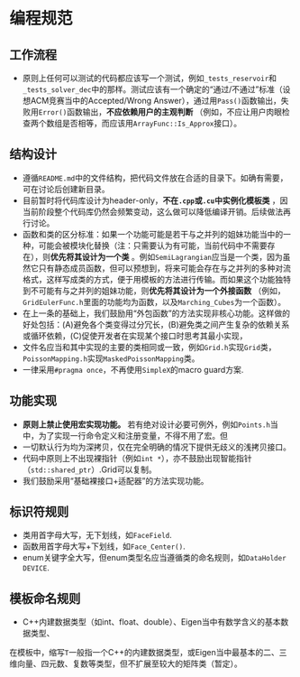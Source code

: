# 编程规范

## 工作流程
- 原则上任何可以测试的代码都应该写一个测试，例如`_tests_reservoir`和`_tests_solver_dec`中的那样。测试应该有一个确定的“通过/不通过”标准（设想ACM竞赛当中的Accepted/Wrong Answer），通过用`Pass()`函数输出，失败用`Error()`函数输出，**不应依赖用户的主观判断** （例如，不应让用户肉眼检查两个数组是否相等，而应该用`ArrayFunc::Is_Approx`接口）。

## 结构设计

- 遵循`README.md`中的文件结构，把代码文件放在合适的目录下。如确有需要，可在讨论后创建新目录。
- 目前暂时将代码库设计为header-only，**不在`.cpp`或`.cu`中实例化模板类** ，因当前阶段整个代码库仍然会频繁变动，这么做可以降低编译开销。后续做法再行讨论。
- 函数和类的区分标准：如果一个功能可能是若干与之并列的姐妹功能当中的一种，可能会被模块化替换（注：只需要认为有可能，当前代码中不需要存在），则**优先将其设计为一个类** 。例如`SemiLagrangian`应当是一个类，因为虽然它只有静态成员函数，但可以预想到，将来可能会存在与之并列的多种对流格式，这样写成类的方式，便于用模板的方法进行传输。而如果这个功能独特到不可能有与之并列的姐妹功能，则**优先将其设计为一个外接函数** （例如，`GridEulerFunc.h`里面的功能均为函数，以及`Marching_Cubes`为一个函数）。
- 在上一条的基础上，我们鼓励用“外包函数”的方法实现非核心功能。这样做的好处包括：(A)避免各个类变得过分冗长，(B)避免类之间产生复杂的依赖关系或循环依赖，(C)促使开发者在实现某个接口时思考其最小实现，
- 文件名应当和其中实现的主要的类相同或一致，例如`Grid.h`实现`Grid`类，`PoissonMapping.h`实现`MaskedPoissonMapping`类。
- 一律采用`#pragma once`，不再使用`SimpleX`的macro guard方案.


## 功能实现
- **原则上禁止使用宏实现功能。** 若有绝对设计必要可例外，例如`Points.h`当中，为了实现一行命令定义和注册变量，不得不用了宏。但
- 一切默认行为均为深拷贝，仅在完全明确的情况下提供无歧义的浅拷贝接口。
- 代码中原则上不出现裸指针（例如`int *`），亦不鼓励出现智能指针（`std::shared_ptr`）.Grid可以复制。
- 我们鼓励采用“基础裸接口+适配器”的方法实现功能。

## 标识符规则
- 类用首字母大写，无下划线，如`FaceField`.
- 函数用首字母大写+下划线，如`Face_Center()`.
- enum关键字全大写，但enum类型名应当遵循类的命名规则，如`DataHolder DEVICE`.

## 模板命名规则

- C++内建数据类型（如int、float、double）、Eigen当中有数学含义的基本数据类型、

在模板中，缩写`T`一般指一个C++的内建数据类型，或Eigen当中最基本的二、三维向量、四元数、复数等类型，但不扩展至较大的矩阵类（暂定）。
